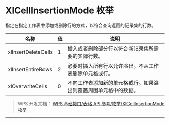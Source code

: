 # XlCellInsertionMode 枚举

指定在指定工作表中添加或删除行的方式，以符合查询返回的记录集的行数。

| 名称                | 值  | 说明                                                             |
|---------------------|-----|------------------------------------------------------------------|
| xlInsertDeleteCells | 1   | 插入或者删除部分行以符合新记录集所需要的实际行数。               |
| xlInsertEntireRows  | 2   | 必要时插入所有行以允许溢出。不从工作表删除单元格或行。           |
| xlOverwriteCells    | 0   | 不向工作表添加新的单元格或行。如果溢出则覆盖周围单元格中的数据。 |

> WPS 开发文档： [WPS 基础接口/表格 API 参考/枚举/XlCellInsertionMode 枚举](https://qn.cache.wpscdn.cn/encs/doc/office_v19/topics/WPS%20%E5%9F%BA%E7%A1%80%E6%8E%A5%E5%8F%A3/%E8%A1%A8%E6%A0%BC%20API%20%E5%8F%82%E8%80%83/%E6%9E%9A%E4%B8%BE/XlCellInsertionMode%20%E6%9E%9A%E4%B8%BE.html)

------------------------------------------------------------------------
